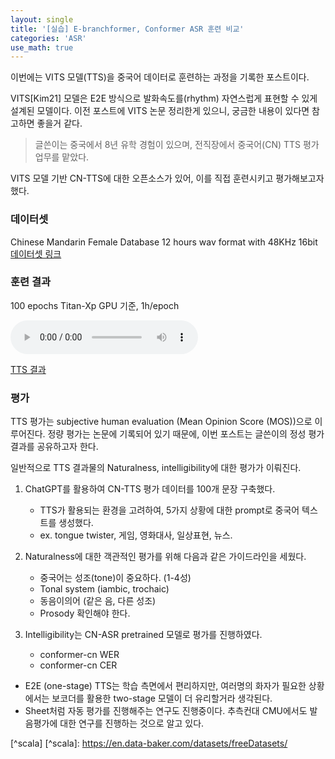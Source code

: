 ```yaml
---
layout: single
title: '[실습] E-branchformer, Conformer ASR 훈련 비교'
categories: 'ASR'
use_math: true
---
```


이번에는 VITS 모델(TTS)을 중국어 데이터로 훈련하는 과정을 기록한 포스트이다.

VITS[Kim21] 모델은 E2E 방식으로 발화속도를(rhythm) 자연스럽게 표현할 수 있게 설계된 모델이다.
이전 포스트에 VITS 논문 정리한게 있으니, 궁금한 내용이 있다면 참고하면 좋을거 같다.

> 글쓴이는 중국에서 8년 유학 경험이 있으며, 전직장에서 중국어(CN) TTS 평가 업무를 맡았다.

VITS 모델 기반 CN-TTS에 대한 오픈소스가 있어, 이를 직접 훈련시키고 평가해보고자 했다.

### 데이터셋
Chinese Mandarin Female Database
12 hours
wav format with 48KHz 16bit
[데이터셋 링크](https://en.data-baker.com/datasets/freeDatasets/)

### 훈련 결과
100 epochs
Titan-Xp GPU 기준, 1h/epoch

<audio controls>
    <source src='/assets/files/2024-11-22-test.wav'>
</audio>

[TTS 결과](https://drive.google.com/drive/folders/1osLfIye7XqybgXssSfZQYU4OQKzeRcTY?usp=sharing)

### 평가
TTS 평가는 subjective human evaluation (Mean Opinion Score (MOS))으로 이루어진다.
정량 평가는 논문에 기록되어 있기 때문에, 이번 포스트는 글쓴이의 정성 평가 결과를 공유하고자 한다.

일반적으로 TTS 결과물의 Naturalness, intelligibility에 대한 평가가 이뤄진다.

1. ChatGPT를 활용하여 CN-TTS 평가 데이터를 100개 문장 구축했다.
	- TTS가 활용되는 환경을 고려하여, 5가지 상황에 대한 prompt로 중국어 텍스트를 생성했다.
	- ex. tongue twister, 게임, 영화대사, 일상표현, 뉴스. 

2. Naturalness에 대한 객관적인 평가를 위해 다음과 같은 가이드라인을 세웠다.
	- 중국어는 성조(tone)이 중요하다. (1-4성)
	- Tonal system (iambic, trochaic)
	- 동음이의어 (같은 음, 다른 성조)
	- Prosody 확인해야 한다.

3. Intelligibility는 CN-ASR pretrained 모델로 평가를 진행하였다.
	- conformer-cn WER
	- conformer-cn CER


- E2E (one-stage) TTS는 학습 측면에서 편리하지만, 여러명의 화자가 필요한 상황에서는 보코더를 활용한 two-stage 모델이 더 유리할거라 생각된다.
- Sheet처럼 자동 평가를 진행해주는 연구도 진행중이다. 추측컨대 CMU에서도 발음평가에 대한 연구를 진행하는 것으로 알고 있다.

[^scala] \[^scala]: https://en.data-baker.com/datasets/freeDatasets/
